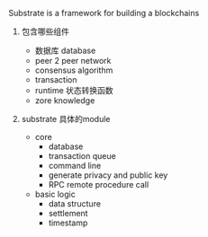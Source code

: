 Substrate is a framework for building a blockchains
1. 包含哪些组件
   - 数据库 database
   - peer 2 peer network
   - consensus algorithm
   - transaction
   - runtime 状态转换函数
   - zore knowledge

2. substrate 具体的module
   - core
      - database
      - transaction queue
      - command line
      - generate privacy and public key
      - RPC remote procedure call
   - basic logic
      - data structure
      - settlement
      - timestamp
